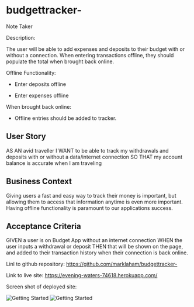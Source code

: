 # budgettracker-

Note Taker 

Description:

The user will be able to add expenses and deposits to their budget with or without a connection. When entering transactions offline, they should populate the total when brought back online.

Offline Functionality:

  * Enter deposits offline

  * Enter expenses offline

When brought back online:

  * Offline entries should be added to tracker.

## User Story
AS AN avid traveller
I WANT to be able to track my withdrawals and deposits with or without a data/internet connection
SO THAT my account balance is accurate when I am traveling

## Business Context

Giving users a fast and easy way to track their money is important, but allowing them to access that information anytime is even more important. Having offline functionality is paramount to our applications success.


## Acceptance Criteria
GIVEN a user is on Budget App without an internet connection
WHEN the user inputs a withdrawal or deposit
THEN that will be shown on the page, and added to their transaction history when their connection is back online.



Linl to github repository: 
https://github.com/marklaham/budgettracker-

Link to live site:
https://evening-waters-74618.herokuapp.com/


Screen shot of deployed site:


![Getting Started](./ScreensshotNoteTaker1.png) 
![Getting Started](./ScreensshotNoteTaker2.png) 
